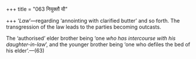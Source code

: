 +++
title = "063 नियुक्तौ यौ"

+++
‘*Law*’—regarding ‘annointing with clarified butter’ and so forth. The
transgression of the law leads to the parties becoming outcasts.

The ‘authorised’ elder brother being ‘one *who has intercourse with his
daughter-in-law*’, and the younger brother being ‘one who defiles the
bed of his elder’.—(63)


